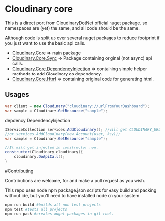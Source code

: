 # Cloudinary core

This is a direct port from CloudinaryDotNet official nuget package. so namespaces are (yet) the same, and all code should be the same.

Although code is split up over several nuget packages to reduce footprint if you just want to use the basic api calls.

* [Cloudinary.Core](https://www.nuget.org/packages/Cloudinary.Core/) => main package
* [Cloudinary.Core.Sync](https://www.nuget.org/packages/Cloudinary.Core.Sync/) => Package containing original (not async) api calls.
* [Cloudinary.Core.DependencyInjection](https://www.nuget.org/packages/Cloudinary.Core.DependencyInjection/) => containing simple helper methods to add Cloudinary as dependency.
* [Cloudinary.Core.Html](https://www.nuget.org/packages/Cloudinary.Core.Html/) => containing original code for generating html.

## Usages


```cs
var client = new Cloudinary("cloudinary://urlFromYourDashboard");
var sample = Cloudinary.GetResource("sample");
```


depdency DependencyInjection

```cs
IServiceCollection services.AddCloudinary(); //will get CLOUDINARY_URL env variable for authentication
//or services.AddCloudinary(new Account(user, key));
var sample = Cloudinary.GetResource("sample");

//It will get injected in constructor now.
constructor(Cloudinary cloudinary){
    cloudinary.DoApiCall();
}

```


#Contributing

Contributions are welcome, for and make a pull request as you wish.

This repo uses node npm package.json scripts for easy build and packing
without ide, but you'll need to have installed node on your system.

```bash
npm run build #builds all non test projects
npm test #tests all projects
npm run pack #creates nuget packages in git root.
```
